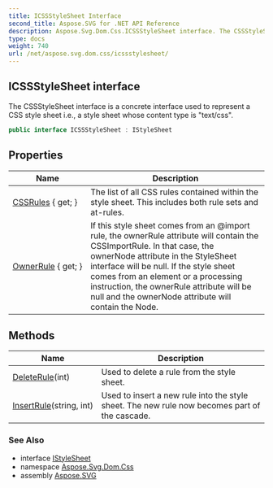 ```yaml
---
title: ICSSStyleSheet Interface
second_title: Aspose.SVG for .NET API Reference
description: Aspose.Svg.Dom.Css.ICSSStyleSheet interface. The CSSStyleSheet interface is a concrete interface used to represent a CSS style sheet i.e. a style sheet whose content type is text/css
type: docs
weight: 740
url: /net/aspose.svg.dom.css/icssstylesheet/
---
```

## ICSSStyleSheet interface

The CSSStyleSheet interface is a concrete interface used to represent a CSS style sheet i.e., a style sheet whose content type is "text/css".

```csharp
public interface ICSSStyleSheet : IStyleSheet
```

## Properties

| Name | Description |
| --- | --- |
| [CSSRules](../../aspose.svg.dom.css/icssstylesheet/cssrules/) { get; } | The list of all CSS rules contained within the style sheet. This includes both rule sets and at-rules. |
| [OwnerRule](../../aspose.svg.dom.css/icssstylesheet/ownerrule/) { get; } | If this style sheet comes from an @import rule, the ownerRule attribute will contain the CSSImportRule. In that case, the ownerNode attribute in the StyleSheet interface will be null. If the style sheet comes from an element or a processing instruction, the ownerRule attribute will be null and the ownerNode attribute will contain the Node. |

## Methods

| Name | Description |
| --- | --- |
| [DeleteRule](../../aspose.svg.dom.css/icssstylesheet/deleterule/)(int) | Used to delete a rule from the style sheet. |
| [InsertRule](../../aspose.svg.dom.css/icssstylesheet/insertrule/)(string, int) | Used to insert a new rule into the style sheet. The new rule now becomes part of the cascade. |

### See Also

* interface [IStyleSheet](../istylesheet/)
* namespace [Aspose.Svg.Dom.Css](../../aspose.svg.dom.css/)
* assembly [Aspose.SVG](../../)
